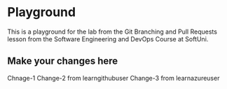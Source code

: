 # Playground
This is a playground for the lab from the Git Branching and Pull Requests lesson from the Software Engineering and DevOps Course at SoftUni.

## Make your changes here
Chnage-1
Change-2 from learngithubuser
Change-3 from learnazureuser
